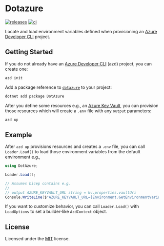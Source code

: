 # Dotazure

[![releases](https://img.shields.io/github/v/release/heaths/dotazure.net.svg?logo=github)](https://github.com/heaths/dotazure.net/releases/latest)
[![ci](https://github.com/heaths/dotazure.net/actions/workflows/ci.yml/badge.svg?event=push)](https://github.com/heaths/dotazure.net/actions/workflows/ci.yml)

Locate and load environment variables defined when provisioning an [Azure Developer CLI] project.

## Getting Started

If you do not already have an [Azure Developer CLI] (azd) project, you can create one:

```sh
azd init
```

Add a package reference to [`dotazure`](https://www.nuget.org/packages/DotAzure) to your project:

```sh
dotnet add package DotAzure
```

After you define some resources e.g., an [Azure Key Vault](https://github.com/heaths/dotazure-rs/blob/main/infra/resources.bicep),
you can provision those resources which will create a `.env` file with any `output` parameters:

```sh
azd up
```

## Example

After `azd up` provisions resources and creates a `.env` file, you can call `Loader.Load()` to load those environment variables
from the default environment e.g.,

```csharp
using DotAzure;

Loader.Load();

// Assumes bicep contains e.g.
//
// output AZURE_KEYVAULT_URL string = kv.properties.vaultUri
Console.WriteLine($"AZURE_KEYVAULT_URL={Environment.GetEnvironmentVariable("AZURE_KEYVAULT_URL")}");
```

If you want to customize behavior, you can call `Loader.Load()` with `LoadOptions` to set a builder-like `AzdContext` object.

## License

Licensed under the [MIT](https://github.com/heaths/dotazure/blob/refactor/LICENSE.txt) license.

[Azure Developer CLI]: https://aka.ms/azd
